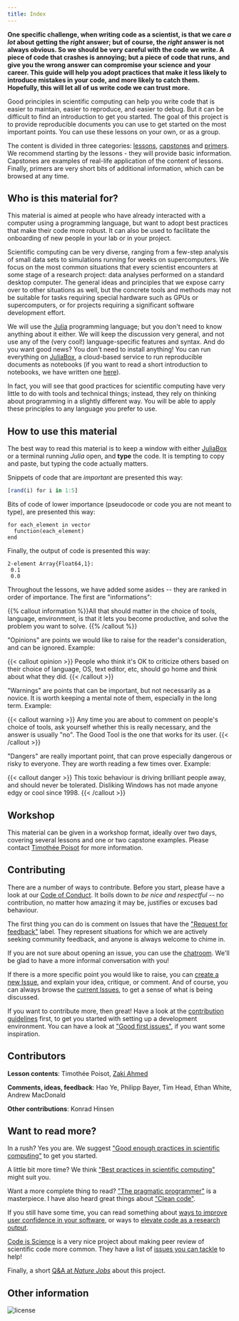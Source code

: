 ```yaml
---
title: Index
---
```


**One specific challenge, when writing code as a scientist, is that we care *a
lot* about getting the *right* answer; but of course, the *right* answer is not
always obvious. So we should be very careful with the code we write. A piece of
code that crashes is annoying; but a piece of code that runs, and give you the
wrong answer can compromise your science and your career. This guide will help
you adopt practices that make it less likely to introduce mistakes in your code,
and more likely to catch them. Hopefully, this will let all of us write code we
can trust more.**

Good principles in scientific computing can help you write code that is easier
to maintain, easier to reproduce, and easier to debug. But it can be difficult
to find an introduction to get you started. The goal of this project is to
provide reproducible documents you can use to get started on the most important
points. You can use these lessons on your own, or as a group.

The content is divided in three categories: [lessons](/lessons/),
[capstones](/capstones/) and [primers](/primers/). We recommend starting by the
lessons - they will provide basic information. Capstones are examples of
real-life application of the content of lessons. Finally, primers are very short
bits of additional information, which can be browsed at any time.

## Who is this material for?

This material is aimed at people who have already interacted with a computer
using a programming language, but want to adopt best practices that make their
code more robust. It can also be used to facilitate the onboarding of new people
in your lab or in your project.

Scientific computing can be very diverse, ranging from a few-step analysis
of small data sets to simulations running for weeks on supercomputers.
We focus on the most common situations that every scientist encounters
at some stage of a research project: data analyses performed on a standard
desktop computer. The general ideas and principles that we expose carry over
to other situations as well, but the concrete tools and methods may not
be suitable for tasks requiring special hardware such as GPUs or supercomputers,
or for projects requiring a significant software development effort.

We will use the [Julia][jl] programming language; but you don't need to know
anything about it either. We will keep the discussion very general, and not use
any of the (very cool!) language-specific features and syntax. And do you want
good news? You don't need to install anything! You can run everything on
[JuliaBox][jlbox], a cloud-based service to run reproducible documents as
notebooks (if you want to read a short introduction to notebooks, we have
written one [here][nb]).

In fact, you will see that good practices for scientific computing have very
little to do with tools and technical things; instead, they rely on thinking
about programming in a slightly different way. You will be able to apply these
principles to any language you prefer to use.

[nb]: https://nbviewer.jupyter.org/github/tpoisot/ScientificComputingForTheRestOfUs/blob/master/_lessons/00_introduction_to_notebooks.ipynb
[jlbox]: http://juliabox.com/
[jl]: http://julialang.org/

## How to use this material

The best way to read this material is to keep a window with either
[JuliaBox][jlbox] or a terminal running *Julia* open, and **type** the code. It
is tempting to copy and paste, but typing the code actually matters.

Snippets of code that are *important* are presented this way:

~~~ julia
[rand(i) for i in 1:5]
~~~

Bits of code of lower importance (pseudocode or code you are not meant to type),
are presented this way:

~~~ raw
for each_element in vector
  function(each_element)
end
~~~

Finally, the output of code is presented this way:

~~~
2-element Array{Float64,1}:
 0.1
 0.0
~~~

Throughout the lessons, we have added some asides -- they are ranked in order of
importance. The first are "informations":

{{% callout information %}}All that should matter in the choice of tools, language, environment, is that it lets you become productive, and solve the problem you want to solve.
{{% /callout %}}

"Opinions" are points we would like to raise for the reader's
consideration, and can be ignored. Example:

{{< callout opinion >}}
People who think it's OK to criticize others based on their choice of language,
OS, text editor, etc, should go home and think about what they did.
{{< /callout >}}

"Warnings" are points that can be important, but not necessarily as a novice. It
is worth keeping a mental note of them, especially in the long term. Example:

{{< callout warning >}}
Any time you are about to comment on people's choice of tools, ask yourself
whether this is really necessary, and the answer is usually "no". The Good Tool
is the one that works for its user.
{{< /callout >}}

"Dangers" are really important point, that can prove especially dangerous or
risky to everyone. They are worth reading a few times over. Example:

{{< callout danger >}}
This toxic behaviour is driving brilliant people away, and should
never be tolerated. Disliking Windows has not made anyone edgy or cool since
1998.
{{< /callout >}}

## Workshop

This material can be given in a workshop format, ideally over two days, covering
several lessons and one or two capstone examples. Please contact [Timothée
Poisot](mailto:timothee.poisot@umontreal.ca) for more information.

## Contributing

There are a number of ways to contribute. Before you start, please have a look
at our [Code of Conduct][coc]. It boils down to *be nice and respectful* -- no
contribution, no matter how amazing it may be, justifies or excuses bad
behaviour.

[coc]: https://github.com/tpoisot/ScientificComputingForTheRestOfUs/blob/master/CODE_OF_CONDUCT.md

The first thing you can do is comment on Issues that have the ["Request for
feedback"][feedback] label. They represent situations for which we are actively
seeking community feedback, and anyone is always welcome to chime in.

[feedback]: https://github.com/tpoisot/ScientificComputingForTheRestOfUs/labels/request%20for%20feedback

If you are not sure about opening an issue, you can use the
[chatroom][gitterlink]. We'll be glad to have a more informal conversation with
you!

[gitterlink]: https://gitter.im/ScientificComputingForTheRestOfUs/Lobby

If there is a more specific point you would like to raise, you can [create a new
Issue][new_issue], and explain your idea, critique, or comment. And of course,
you can always browse the [current Issues][issues], to get a sense of what is
being discussed.

[new_issue]: https://github.com/tpoisot/ScientificComputingForTheRestOfUs/issues/new
[issues]: https://github.com/tpoisot/ScientificComputingForTheRestOfUs/issues

If you want to contribute more, then great! Have a look at the [contribution
guidelines][cguid] first, to get you started with setting up a development
environment. You can have a look at ["Good first issues"][first], if you want
some inspiration.

[cguid]: https://github.com/tpoisot/ScientificComputingForTheRestOfUs/blob/master/CONTRIBUTING.md
[first]: https://github.com/tpoisot/ScientificComputingForTheRestOfUs/labels/good%20first%20issue

## Contributors

**Lesson contents**: Timothée Poisot, [Zaki Ahmed](https://github.com/notzaki)

**Comments, ideas, feedback**: Hao Ye, Philipp Bayer, Tim Head, Ethan White, Andrew MacDonald

**Other contributions**: Konrad Hinsen

## Want to read more?

In a rush? Yes you are. We suggest ["Good enough practices in scientific
computing"][goodenough] to get you started.

A little bit more time? We think ["Best practices in scientific
computing"][best] might suit you.

Want a more complete thing to read? ["The pragmatic programmer"][pragm] is a
masterpiece. I have also heard great things about ["Clean code"][cleanc].

If you still have some time, you can read something about [ways to improve user confidence
in your software][userconf], or ways to [elevate code as a research output][elevate].

[Code is Science][codeissci] is a very nice project about making peer review of scientific code more common. They have a list of [issues you can tackle][cisissues] to help!

[codeissci]: http://www.codeisscience.com/
[cisissues]: https://github.com/yochannah/code-is-science/issues/

Finally, a short [Q&A at *Nature Jobs*][qanda] about this project.

[qanda]: https://web.archive.org/web/20171114145519/http://blogs.nature.com/naturejobs/2017/11/10/techblog-timothee-poisot-data-science-for-the-rest-of-us/

[userconf]: https://queens.scholarsportal.info/ojs-archive/index.php/IEE/article/download/5644/5463
[elevate]: http://www.cell.com/trends/ecology-evolution/abstract/S0169-5347(15)00290-6

[goodenough]: http://journals.plos.org/ploscompbiol/article?id=10.1371/journal.pcbi.1005510
[best]: http://journals.plos.org/plosbiology/article?id=10.1371/journal.pbio.1001745
[pragm]: https://www.amazon.ca/Pragmatic-Programmer-Journeyman-Master/dp/020161622X/ref=as_li_ss_tl?ie=UTF8&linkCode=sl1&tag=&linkId=0ff8cca36522d8539b26e536778bbb5e
[cleanc]: https://www.amazon.ca/Clean-Code-Handbook-Software-Craftsmanship/dp/0132350882

## Other information

![license](https://img.shields.io/github/license/tpoisot/ScientificComputingForTheRestOfUs.svg?style=flat-square)
